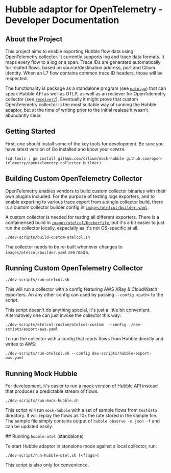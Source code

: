 # Hubble adaptor for OpenTelemetry - Developer Documentation

## About the Project

This project aims to enable exporting Hubble flow data using OpenTelemetry collector. It currently
supports log and trace data formats. It maps every flow to a log or a span. Trace IDs are generated
automatically for related flows, based on source/destination address, port and Cilium identity.
When an L7 flow contains common trace ID headers, those will be respected.

The functionality is package as a standalone program (see [`main.go`](main.go)) that can speak Hubble
API as well as OTLP, as well as an reciever for OpenTelemetry collector (see [`receiver/`](receiver)).
Eventually it might prove that custom OpenTelemetry collector is the most suitable way of running the
Hubble adaptor, but at the time of writing prior to the initial realese it wasn't abundantly clear.

## Getting Started

First, one should install some of the key tools for development. Be sure you have latest version
of Go installed and know your `GOPATH`.

```
(cd tools ; go install github.com/cilium/mock-hubble github.com/open-telemetry/opentelemetry-collector-builder)
```

## Building Custom OpenTelemetry Collector

OpenTelemetry enables vendors to build custom collector binaries with their own plugins included.
For the purpose of testing logs exporters, and to enable exporting to various trace export from
a single collector build, there is a custom collector builder config in [`images/otelcol/builder.yaml`](images/otelcol/builder.yaml).

A custom collector is needed for testing all different exporters. There is a containerised build in
[`images/otelcol/Dockerfile`](images/otelcol/Dockerfile), but it's a bit easier to just run the collector
locally, especially as it's not OS-specific at all.

```
./dev-scripts/build-custom-otelcol.sh
```

The collector needs to be re-built whenever changes to `images/otelcol/builder.yaml` are made.

## Running Custom OpenTelemetry Collector

```
./dev-scripts/run-otelcol.sh
```

This will run a collector with a config featuring AWS XRay & CloudWatch exporters. An any other
config can used by passing `--config <path>` to the script.

This script doesn't do anything special, it's just a little bit convenient. Alternatively one
can just invoke the collector this way:

```
./dev-scripts/otelcol-custom/otelcol-custom  --config ./dev-scripts/export-aws.yaml
```

To run the collector with a config that reads flows from Hubble directly and writes to AWS:
```
./dev-scripts/run-otelcol.sh --config dev-scripts/hubble-export-aws.yaml
```

## Running Mock Hubble

For development, it's easier to run [a mock version of Hubble API](https://github.com/cilium/mock-hubble)
instead that produces a predictable stream of flows.

```
./dev-scripts/run-mock-hubble.sh
```

This script will run `mock-hubble` with a set of sample flows from `testdata` directory. It will replay the flows
as 10x the rate stored in the sample file. The sample file simply contains output of `hubble observe -o json -f`
and can be updated easily.

## Running `hubble-otel` (standalone)

To start Hubble adaptor in stanalone mode against a local collector, run:

```
./dev-script/run-hubble-otel.sh [<flags>]
```

This script is also only for convenience.
